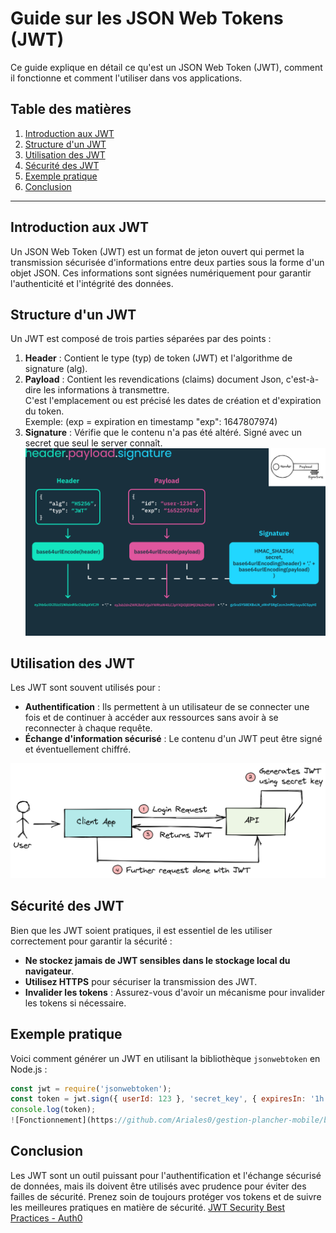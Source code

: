# Guide sur les JSON Web Tokens (JWT)

Ce guide explique en détail ce qu'est un JSON Web Token (JWT), comment il fonctionne et comment l'utiliser dans vos applications.

## Table des matières
1. [Introduction aux JWT](#introduction-aux-jwt)
2. [Structure d'un JWT](#structure-dun-jwt)
3. [Utilisation des JWT](#utilisation-des-jwt)
4. [Sécurité des JWT](#sécurité-des-jwt)
5. [Exemple pratique](#exemple-pratique)
6. [Conclusion](#conclusion)

---

## Introduction aux JWT

Un JSON Web Token (JWT) est un format de jeton ouvert qui permet la transmission sécurisée d'informations entre deux parties sous la forme d'un objet JSON. Ces informations sont signées numériquement pour garantir l'authenticité et l'intégrité des données.

## Structure d'un JWT

Un JWT est composé de trois parties séparées par des points :
1. **Header** : Contient le type (typ) de token (JWT) et l'algorithme de signature (alg).
2. **Payload** : Contient les revendications (claims) document Json, c'est-à-dire les informations à transmettre.  
    C'est l'emplacement ou est précisé les dates de création et d'expiration du token.  
    Exemple: (exp = expiration en timestamp    "exp": 1647807974)  
3. **Signature** : Vérifie que le contenu n'a pas été altéré. Signé avec un secret que seul le server connaît.    
![Structure du JWT](https://github.com/Ariales0/gestion-plancher-mobile/blob/iteration-Visuel-steve/src/assets/images/JWT_guide/Structured'un%20JWL.png)  


## Utilisation des JWT  
  
Les JWT sont souvent utilisés pour :
- **Authentification** : Ils permettent à un utilisateur de se connecter une fois et de continuer à accéder aux ressources sans avoir à se reconnecter à chaque requête.
- **Échange d'information sécurisé** : Le contenu d'un JWT peut être signé et éventuellement chiffré.

![Fonctionnement](https://github.com/Ariales0/gestion-plancher-mobile/blob/iteration-Visuel-steve/src/assets/images/JWT_guide/jwt-workflow.png)


## Sécurité des JWT
  
Bien que les JWT soient pratiques, il est essentiel de les utiliser correctement pour garantir la sécurité :
  - **Ne stockez jamais de JWT sensibles dans le stockage local du navigateur**.
- **Utilisez HTTPS** pour sécuriser la transmission des JWT.
- **Invalider les tokens** : Assurez-vous d'avoir un mécanisme pour invalider les tokens si nécessaire.

## Exemple pratique
  
  Voici comment générer un JWT en utilisant la bibliothèque `jsonwebtoken` en Node.js :

```javascript
const jwt = require('jsonwebtoken');
const token = jwt.sign({ userId: 123 }, 'secret_key', { expiresIn: '1h' });
console.log(token);
![Fonctionnement](https://github.com/Ariales0/gestion-plancher-mobile/blob/iteration-Visuel-steve/src/assets/images/JWT_guide/exemple-login.jpg)
```

## Conclusion
  
Les JWT sont un outil puissant pour l'authentification et l'échange sécurisé de données, mais ils doivent être utilisés avec prudence pour éviter des failles de sécurité. Prenez soin de toujours protéger vos tokens et de suivre les meilleures pratiques en matière de sécurité.
[JWT Security Best Practices - Auth0](https://auth0.com/docs/secure/tokens/token-best-practices)

